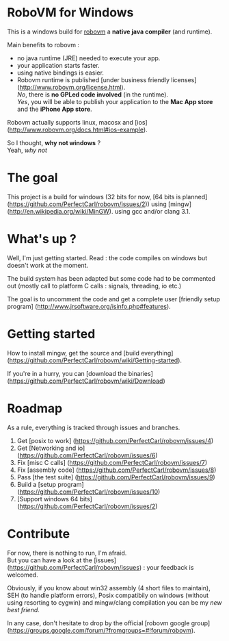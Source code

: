 # RoboVM for Windows

This is a windows build for [robovm](http://www.robovm.org) a **native java compiler** (and runtime). 

Main benefits to robovm  :
  - no java runtime (JRE) needed to execute your app.
  - your application starts faster.
  - using native bindings is easier.
  - Robovm runtime is published [under business friendly licenses] (http://www.robovm.org/license.html).  
_No_, there is **no GPLed code involved** (in the runtime).   
_Yes_, you will be able to publish your application to the **Mac App store** and the **iPhone App store**.

Robovm actually supports linux, macosx and [ios] (http://www.robovm.org/docs.html#ios-example).

So I thought, **why not windows** ?   
Yeah, _why not_

# The goal
This project is a build for windows (32 bits for now, [64 bits is planned] (https://github.com/PerfectCarl/robovm/issues/2)) using [mingw] (http://en.wikipedia.org/wiki/MinGW).
using gcc and/or clang 3.1.

# What's up ?
Well, I'm just getting started. 
Read : the code compiles on windows but doesn't work at the moment. 

The build system has been adapted but some code had to be commented out (mostly call to platform C calls : signals, threading, io etc.)

The goal is to uncomment the code and get a complete user [friendly setup program] (http://www.jrsoftware.org/isinfo.php#features).

# Getting started 
How to install mingw, get the source and [build everything] (https://github.com/PerfectCarl/robovm/wiki/Getting-started).

If you're in a hurry, you can [download the binaries] (https://github.com/PerfectCarl/robovm/wiki/Download)

# Roadmap
As a rule, everything is tracked through issues and branches.
  1. Get [posix to work] (https://github.com/PerfectCarl/robovm/issues/4)
  2. Get [Networking and io] (https://github.com/PerfectCarl/robovm/issues/6)
  3. Fix [misc C calls] (https://github.com/PerfectCarl/robovm/issues/7) 
  4. Fix [assembly code] (https://github.com/PerfectCarl/robovm/issues/8)
  5. Pass [the test suite] (https://github.com/PerfectCarl/robovm/issues/9)
  6. Build a [setup program] (https://github.com/PerfectCarl/robovm/issues/10)
  7. [Support windows 64 bits] (https://github.com/PerfectCarl/robovm/issues/2)

# Contribute
For now, there is nothing to run, I'm afraid.  
But you can have a look at the [issues] (https://github.com/PerfectCarl/robovm/issues) : your feedback is welcomed.

Obviously, if you know about win32 assembly (4 short files to maintain), SEH (to handle platform errors), Posix compatibily on windows (without using resorting to cygwin) and mingw/clang compilation you can be my *new best friend*.

In any case, don't hesitate to drop by the official [robovm google group] (https://groups.google.com/forum/?fromgroups=#!forum/robovm).

